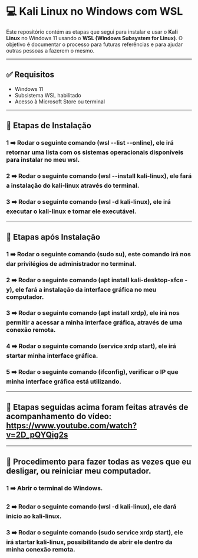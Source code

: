 # 💻 Kali Linux no Windows com WSL

Este repositório contém as etapas que segui para instalar e usar o **Kali Linux** no Windows 11 usando o **WSL (Windows Subsystem for Linux)**. O objetivo é documentar o processo para futuras referências e para ajudar outras pessoas a fazerem o mesmo.

---

## ✅ Requisitos

- Windows 11
- Subsistema WSL habilitado
- Acesso à Microsoft Store ou terminal

---

## 🚀 Etapas de Instalação

### 1 ➡️ Rodar o seguinte comando (wsl --list --online), ele irá retornar uma lista com os sistemas operacionais disponíveis para instalar no meu wsl. 

### 2 ➡️ Rodar o seguinte comando (wsl --install kali-linux), ele fará a instalação do kali-linux através do terminal.

### 3 ➡️ Rodar o seguinte comando (wsl -d kali-linux), ele irá executar o kali-linux e tornar ele executável. 

---

## 🚀 Etapas após Instalação

### 1 ➡️ Rodar o seguinte comando (sudo su), este comando irá nos dar privilégios de administrador no terminal. 

### 2 ➡️ Rodar o seguinte comando (apt install kali-desktop-xfce -y), ele fará a instalação da interface gráfica no meu computador. 

### 3 ➡️ Rodar o seguinte comando (apt install xrdp), ele irá nos permitir a acessar a minha interface gráfica, através de uma conexão remota. 

### 4 ➡️ Rodar o seguinte comando (service xrdp start), ele irá startar minha interface gráfica. 

### 5 ➡️ Rodar o seguinte comando (ifconfig), verificar o IP que minha interface gráfica está utilizando. 

---

## 🚀 Etapas seguidas acima foram feitas através de acompanhamento do vídeo: https://www.youtube.com/watch?v=2D_pQYQig2s

---

## 🚀 Procedimento para fazer todas as vezes que eu desligar, ou reiniciar meu computador. 

### 1 ➡️ Abrir o terminal do Windows. 

### 2 ➡️ Rodar o seguinte comando (wsl -d kali-linux), ele dará inicio ao kali-linux. 

### 3 ➡️ Rodar o seguinte comando (sudo service xrdp start), ele irá startar kali-linux, possibilitando de abrir ele dentro da minha conexão remota. 
